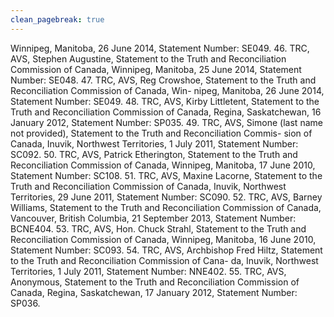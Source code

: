 ```yaml
---
clean_pagebreak: true
---
```


Winnipeg, Manitoba, 26 June 2014, Statement Number: SE049. 46. TRC, AVS, Stephen Augustine, Statement to the Truth and Reconciliation Commission of Canada,
Winnipeg, Manitoba, 25 June 2014, Statement Number: SE048. 47. TRC, AVS, Reg Crowshoe, Statement to the Truth and Reconciliation Commission of Canada, Win-
nipeg, Manitoba, 26 June 2014, Statement Number: SE049. 48. TRC, AVS, Kirby Littletent, Statement to the Truth and Reconciliation Commission of Canada,
Regina, Saskatchewan, 16 January 2012, Statement Number: SP035. 49. TRC, AVS, Simone (last name not provided), Statement to the Truth and Reconciliation Commis-
sion of Canada, Inuvik, Northwest Territories, 1 July 2011, Statement Number: SC092. 50. TRC, AVS, Patrick Etherington, Statement to the Truth and Reconciliation Commission of Canada,
Winnipeg, Manitoba, 17 June 2010, Statement Number: SC108. 51. TRC, AVS, Maxine Lacorne, Statement to the Truth and Reconciliation Commission of Canada,
Inuvik, Northwest Territories, 29 June 2011, Statement Number: SC090. 52. TRC, AVS, Barney Williams, Statement to the Truth and Reconciliation Commission of Canada,
Vancouver, British Columbia, 21 September 2013, Statement Number: BCNE404. 53. TRC, AVS, Hon. Chuck Strahl, Statement to the Truth and Reconciliation Commission of Canada,
Winnipeg, Manitoba, 16 June 2010, Statement Number: SC093. 54. TRC, AVS, Archbishop Fred Hiltz, Statement to the Truth and Reconciliation Commission of Cana-
da, Inuvik, Northwest Territories, 1 July 2011, Statement Number: NNE402. 55. TRC, AVS, Anonymous, Statement to the Truth and Reconciliation Commission of Canada, Regina,
Saskatchewan, 17 January 2012, Statement Number: SP036.
